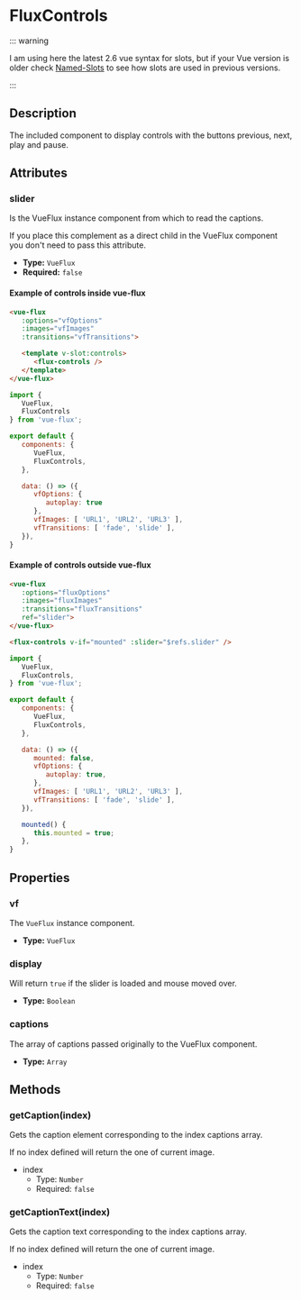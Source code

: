 ---
---

# FluxControls

::: warning

I am using here the latest 2.6 vue syntax for slots, but if your Vue version is older check [Named-Slots](https://vuejs.org/v2/guide/components-slots.html#Named-Slots) to see how slots are used in previous versions.

:::

## Description

The included component to display controls with the buttons previous, next, play and pause.

## Attributes

### slider

Is the VueFlux instance component from which to read the captions.

If you place this complement as a direct child in the VueFlux component you don't need to pass this attribute.

- **Type:** `VueFlux`
- **Required:** `false`

#### Example of controls inside vue-flux

``` html
<vue-flux
   :options="vfOptions"
   :images="vfImages"
   :transitions="vfTransitions">

   <template v-slot:controls>
      <flux-controls />
   </template>
</vue-flux>
```

``` js
import {
   VueFlux,
   FluxControls
} from 'vue-flux';

export default {
   components: {
      VueFlux,
      FluxControls,
   },

   data: () => ({
      vfOptions: {
         autoplay: true
      },
      vfImages: [ 'URL1', 'URL2', 'URL3' ],
      vfTransitions: [ 'fade', 'slide' ],
   }),
}
```

#### Example of controls outside vue-flux

``` html
<vue-flux
   :options="fluxOptions"
   :images="fluxImages"
   :transitions="fluxTransitions"
   ref="slider">
</vue-flux>

<flux-controls v-if="mounted" :slider="$refs.slider" />
```

``` js
import {
   VueFlux,
   FluxControls,
} from 'vue-flux';

export default {
   components: {
      VueFlux,
      FluxControls,
   },

   data: () => ({
      mounted: false,
      vfOptions: {
         autoplay: true,
      },
      vfImages: [ 'URL1', 'URL2', 'URL3' ],
      vfTransitions: [ 'fade', 'slide' ],
   }),

   mounted() {
      this.mounted = true;
   },
}
```

## Properties

### vf

The `VueFlux` instance component.

- **Type:** `VueFlux`

### display

Will return `true` if the slider is loaded and mouse moved over.

- **Type:** `Boolean`

### captions

The array of captions passed originally to the VueFlux component.

- **Type:** `Array`

## Methods

### getCaption(index)

Gets the caption element corresponding to the index captions array.

If no index defined will return the one of current image.

- index
  - Type: `Number`
  - Required: `false`

### getCaptionText(index)

Gets the caption text corresponding to the index captions array.

If no index defined will return the one of current image.

- index
  - Type: `Number`
  - Required: `false`

